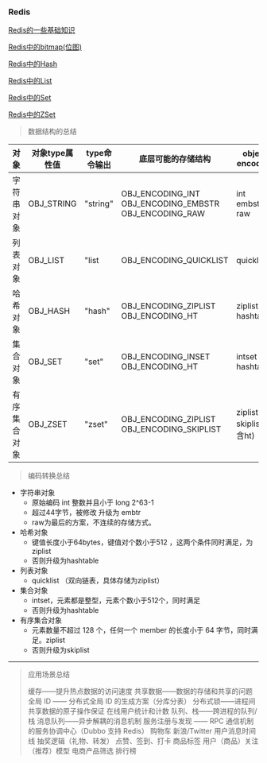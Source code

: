 ### Redis



[Redis的一些基础知识](./REDISBASE.md)

[Redis中的bitmap(位图)](./BITMAP.md)

[Redis中的Hash](./HASH.md)

[Redis中的List](./LIST.md)

[Redis中的Set](./SET.md)

[Redis中的ZSet](./ZSet.md)



> 数据结构的总结

| 对象         | 对象type属性值 | type命令输出 | 底层可能的存储结构                                           | object encoding               |
| ------------ | -------------- | ------------ | ------------------------------------------------------------ | ----------------------------- |
| 字符串对象   | OBJ_STRING     | "string"     | OBJ_ENCODING_INT<br />OBJ_ENCODING_EMBSTR<br />OBJ_ENCODING_RAW | int<br />embstr<br />raw      |
| 列表对象     | OBJ_LIST       | "list        | OBJ_ENCODING_QUICKLIST                                       | quicklist                     |
| 哈希对象     | OBJ_HASH       | "hash"       | OBJ_ENCODING_ZIPLIST<br />OBJ_ENCODING_HT                    | ziplist<br />hashtable        |
| 集合对象     | OBJ_SET        | "set"        | OBJ_ENCODING_INSET<br />OBJ_ENCODING_HT                      | intset<br />hashtable         |
| 有序集合对象 | OBJ_ZSET       | "zset"       | OBJ_ENCODING_ZIPLIST<br />OBJ_ENCODING_SKIPLIST              | ziplist<br />skiplist(包含ht) |

> 编码转换总结

* 字符串对象
  * 原始编码  int 整数并且小于 long 2^63-1
  * 超过44字节，被修改 升级为 embtr
  * raw为最后的方案，不连续的存储方式。
* 哈希对象
  * 键值长度小于64bytes，键值对个数小于512 ，这两个条件同时满足，为ziplist
  * 否则升级为hashtable
* 列表对象
  * quicklist （双向链表，具体存储为ziplist）
* 集合对象
  * intset，元素都是整型，元素个数小于512个，同时满足
  * 否则升级为hashtable
* 有序集合对象
  * 元素数量不超过 128 个，任何一个 member 的长度小于 64 字节，同时满足。ziplist
  * 否则升级为skiplist

----



> 应用场景总结
>
> 缓存——提升热点数据的访问速度
> 共享数据——数据的存储和共享的问题
> 全局 ID —— 分布式全局 ID 的生成方案（分库分表）
> 分布式锁——进程间共享数据的原子操作保证
> 在线用户统计和计数
> 队列、栈——跨进程的队列/栈
> 消息队列——异步解耦的消息机制
> 服务注册与发现 —— RPC 通信机制的服务协调中心（Dubbo 支持 Redis）
> 购物车
> 新浪/Twitter 用户消息时间线
> 抽奖逻辑（礼物、转发）
> 点赞、签到、打卡
> 商品标签
> 用户（商品）关注（推荐）模型
> 电商产品筛选
> 排行榜